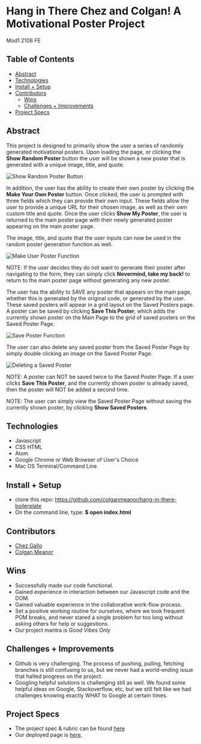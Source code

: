 
# Hang in There Chez and Colgan! A Motivational Poster Project
Mod1 2108 FE

## Table of Contents
  - [Abstract](#abstract)
  - [Technologies](#technologies)
  - [Install + Setup](#set-up)
  - [Contributors](#contributors)
	- [Wins](#wins)
	- [Challenges + Improvements](#challenges-+-Improvements)
  - [Project Specs](#project-specs)

## Abstract
This project is designed to primarily show the user a series of randomly generated motivational posters. Upon loading the page, or clicking the **Show Random Poster** button the user will be shown a new poster that is generated with a unique image, title, and quote.

![Show Random Poster Button](https://user-images.githubusercontent.com/87510749/132140786-de178e39-7ff0-41b1-a24a-f20ebad07fba.gif)

  In addition, the user has the ability to create their own poster by clicking the **Make Your Own Poster** button. Once clicked, the user is prompted with three fields which they can provide their own input. These fields allow the user to provide a unique URL for their chosen image, as well as their own custom title and quote. Once the user clicks **Show My Poster**, the user is returned to the main poster page with their newly generated poster appearing on the main poster page.

  The image, title, and quote that the user inputs can now be used in the random poster generation function as well.

![Make User Poster Function](https://user-images.githubusercontent.com/87510749/132140966-8992297a-fc70-475f-bea5-5bafb338f10f.gif)

  NOTE: If the user decides they do not want to generate their poster after navigating to the form, they can simply click **Nevermind, take my back!** to return to the main poster page without generating any new poster.

  The user has the ability to SAVE any poster that appears on the main page, whether this is generated by the original code, or generated by the user. These saved posters will appear in a grid layout on the Saved Posters page. A poster can be saved by clicking **Save This Poster**, which adds the currently shown poster on the Main Page to the grid of saved posters on the Saved Poster Page.

  ![Save Poster Function](https://user-images.githubusercontent.com/87510749/132141145-d65108d9-c4ab-4727-8842-f8f72f2db429.gif)


  The user can also delete any saved poster from the Saved Poster Page by simply double clicking an image on the Saved Poster Page.

  ![Deleting a Saved Poster](https://user-images.githubusercontent.com/87510749/132141188-baf5da30-35e4-43f2-ac8d-9796cc870e89.gif)


  NOTE: A poster can NOT be saved twice to the Saved Poster Page. If a user clicks **Save This Poster**, and the currently shown poster is already saved, then the poster will NOT be added a second time.

  NOTE: The user can simply view the Saved Poster Page without saving the currently shown poster, by clicking **Show Saved Posters**.


## Technologies
  - Javascript
  - CSS HTML
  - Atom
  - Google Chrome or Web Browser of User's Choice
  - Mac OS Terminal/Command Line


## Install + Setup
  - clone this repo: https://github.com/colganmeanor/hang-in-there-boilerplate
  - On the command line, type: **$ open index.html**

## Contributors
  - [Chez Gallo](https://github.com/cagallo)
  - [Colgan Meanor](https://github.com/colganmeanor)

## Wins
  - Successfully made our code functional.
  - Gained experience in interaction between our Javascript code and the DOM.
  - Gained valuable experience in the collaborative work-flow process.
  - Set a positive working routine for ourselves, where we took frequent POM breaks, and never stared a single problem for too long without asking others for help or suggestions.
  - Our project mantra is *Good Vibes Only*

## Challenges + Improvements
  - Github is very challenging. The process of pushing, pulling, fetching branches is still confusing to us, but we never had a world-ending issue that halted progress on the project.
  - Googling helpful solutions is challenging still as well. We found some helpful ideas on Google, Stackoverflow, etc, but we still felt like we had challenges knowing exactly WHAT to Google at certain times.


## Project Specs
  - The project spec & rubric can be found [here](https://frontend.turing.edu/projects/module-1/hang-in-there.html)
  - Our deployed page is [here](https://colganmeanor.github.io/hang-in-there-chez-and-colgan).
